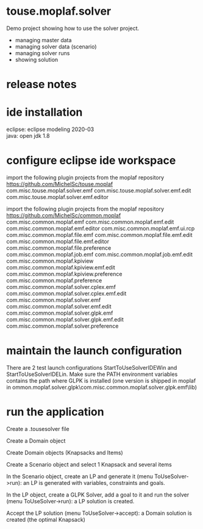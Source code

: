 touse.moplaf.solver
===================
Demo project showing how to use the solver project.
- managing master data
- managing solver data (scenario)
- managing solver runs
- showing solution

release notes
===================

ide installation
===================
eclipse: eclipse modeling 2020-03  
java: open jdk 1.8

configure eclipse ide workspace
===============================
import the following plugin projects from the moplaf repository https://github.com/MichelSc/touse.moplaf
  com.misc.touse.moplaf.solver.emf
  com.misc.touse.moplaf.solver.emf.edit
  com.misc.touse.moplaf.solver.emf.editor

import the following plugin projects from the moplaf repository https://github.com/MichelSc/common.moplaf
  com.misc.common.moplaf.emf
  com.misc.common.moplaf.emf.edit
  com.misc.common.moplaf.emf.editor
  com.misc.common.moplaf.emf.ui.rcp
  com.misc.common.moplaf.file.emf
  com.misc.common.moplaf.file.emf.edit
  com.misc.common.moplaf.file.emf.editor
  com.misc.common.moplaf.file.preference
  com.misc.common.moplaf.job.emf
  com.misc.common.moplaf.job.emf.edit
  com.misc.common.moplaf.kpiview
  com.misc.common.moplaf.kpiview.emf.edit
  com.misc.common.moplaf.kpiview.preference
  com.misc.common.moplaf.preference
  com.misc.common.moplaf.solver.cplex.emf
  com.misc.common.moplaf.solver.cplex.emf.edit
  com.misc.common.moplaf.solver.emf
  com.misc.common.moplaf.solver.emf.edit
  com.misc.common.moplaf.solver.glpk.emf
  com.misc.common.moplaf.solver.glpk.emf.edit
  com.misc.common.moplaf.solver.preference

maintain the launch configuration
=================================
There are 2 test launch configurations StartToUseSolverIDEWin and StartToUseSolverIDELin.
Make sure the PATH environment variables contains the path where GLPK is installed
(one version is shipped in moplaf in ommon.moplaf.solver.glpk\com.misc.common.moplaf.solver.glpk.emf\lib\)

run the application
=================================
Create a .tousesolver file

Create a Domain object

Create Domain objects (Knapsacks and Items)

Create a Scenario object and select 1 Knapsack and several items

In the Scenario object, create an LP and generate it (menu ToUseSolver->run): an LP is generated with variables, constraints and goals.

In the LP object, create a GLPK Solver, add a goal to it and run the solver (menu ToUseSolver->run): a LP solution is created.

Accept the LP solution (menu ToUseSolver->accept): a Domain solution is created (the optimal Knapsack)






